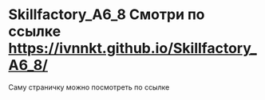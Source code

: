 # Skillfactory_A6_8 Смотри по ссылке https://ivnnkt.github.io/Skillfactory_A6_8/
Саму страничку можно посмотреть по ссылке
